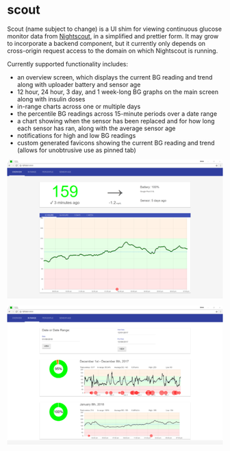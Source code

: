 scout
=====

Scout (name subject to change) is a UI shim for viewing continuous glucose monitor data from [Nightscout](https://github.com/nightscout/cgm-remote-monitor), in a simplified and prettier form. It may grow to incorporate a backend component, but it currently only depends on cross-origin request access to the domain on which Nightscout is running.

Currently supported functionality includes:
* an overview screen, which displays the current BG reading and trend along with uploader battery and sensor age
* 12 hour, 24 hour, 3 day, and 1 week-long BG graphs on the main screen along with insulin doses
* in-range charts across one or multiple days
* the percentile BG readings across 15-minute periods over a date range
* a chart showing when the sensor has been replaced and for how long each sensor has ran, along with the average sensor age
* notifications for high and low BG readings
* custom generated favicons showing the current BG reading and trend (allows for unobtrusive use as pinned tab)

![screenshot-1](screenshot-1.png)

![screenshot-2](screenshot-2.png)

